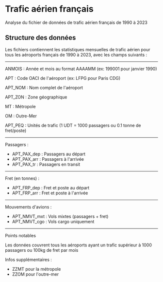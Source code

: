 # Trafic aérien français

Analyse du fichier de données de trafic aérien français de 1990 à 2023

## Structure des données

Les fichiers contiennent les statistiques mensuelles de trafic aérien pour tous les aéroports français de 1990 à 2023, avec les champs suivants :

---

ANMOIS : Année et mois au format AAAAMM (ex: 199001 pour janvier 1990)

APT : Code OACI de l'aéroport (ex: LFPG pour Paris CDG)

APT_NOM : Nom complet de l'aéroport

APT_ZON : Zone géographique

MT : Métropole

OM : Outre-Mer

APT_PEQ : Unités de trafic (1 UDT = 1000 passagers ou 0.1 tonne de fret/poste)

---

Passagers :

- APT_PAX_dep : Passagers au départ
- APT_PAX_arr : Passagers à l'arrivée
- APT_PAX_tr : Passagers en transit

---

Fret (en tonnes) :

- APT_FRP_dep : Fret et poste au départ
- APT_FRP_arr : Fret et poste à l'arrivée

---

Mouvements d'avions :

- APT_NMVT_mxt : Vols mixtes (passagers + fret)
- APT_NMVT_cgo : Vols cargo uniquement

---

Points notables

Les données couvrent tous les aéroports ayant un trafic supérieur à 1000 passagers ou 100kg de fret par mois

Infos supplémentaires :
- ZZMT pour la métropole
- ZZOM pour l'outre-mer